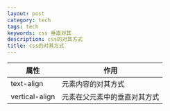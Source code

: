 ```yaml
---
layout: post
category: tech
tags: tech
keywords: css 垂直对其
description: css的对其方式
title: css的对其方式
---
```


|	属性			|	作用					|
|---------------|-----------------------|
|	text-align	|	元素内容的对其方式		|
|	vertical-align	|	元素在父元素中的垂直对其方式	|